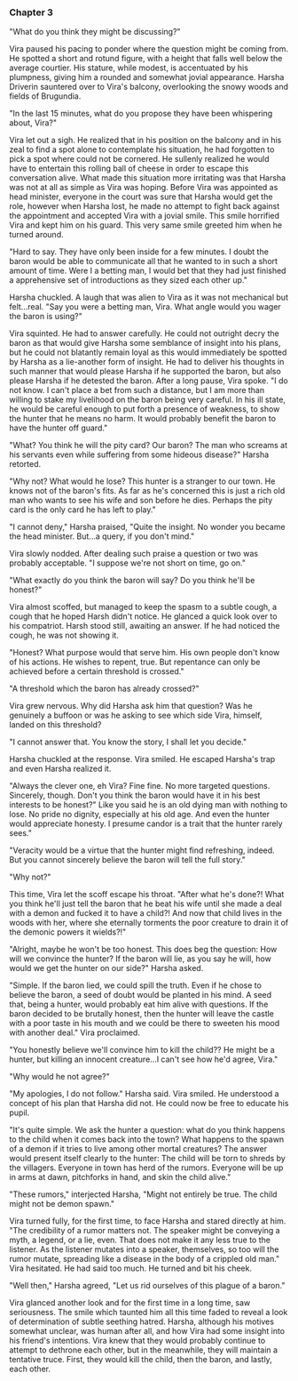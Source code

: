 ### Chapter 3

"What do you think they might be discussing?"

Vira paused his pacing to ponder where the question might be coming from. He spotted a short and rotund figure, with a height that falls well below the average courtier. His stature, while modest, is accentuated by his plumpness, giving him a rounded and somewhat jovial appearance. Harsha Driverin sauntered over to Vira's balcony, overlooking the snowy woods and fields of Brugundia.

"In the last 15 minutes, what do you propose they have been whispering about, Vira?"

Vira let out a sigh. He realized that in his position on the balcony and in his zeal to find a spot alone to contemplate his situation, he had forgotten to pick a spot where could not be cornered. He sullenly realized he would have to entertain this rolling ball of cheese in order to escape this conversation alive. What made this situation more irritating was that Harsha was not at all as simple as Vira was hoping. Before Vira was appointed as head minister, everyone in the court was sure that Harsha would get the role, however when Harsha lost, he made no attempt to fight back against the appointment and accepted Vira with a jovial smile. This smile horrified Vira and kept him on his guard. This very same smile greeted him when he turned around.

"Hard to say. They have only been inside for a few minutes. I doubt the baron would be able to communicate all that he wanted to in such a short amount of time. Were I a betting man, I would bet that they had just finished a apprehensive set of introductions as they sized each other up."

Harsha chuckled. A laugh that was alien to Vira as it was not mechanical but felt...real. "Say you were a betting man, Vira. What angle would you wager the baron is using?"

Vira squinted. He had to answer carefully. He could not outright decry the baron as that would give Harsha some semblance of insight into his plans, but he could not blatantly remain loyal as this would immediately be spotted by Harsha as a lie-another form of insight. He had to deliver his thoughts in such manner that would please Harsha if he supported the baron, but also please Harsha if he detested the baron. After a long pause, Vira spoke. "I do not know. I can't place a bet from such a distance, but I am more than willing to stake my livelihood on the baron being very careful. In his ill state, he would be careful enough to put forth a presence of weakness, to show the hunter that he means no harm. It would probably benefit the baron to have the hunter off guard."

"What? You think he will the pity card? Our baron? The man who screams at his servants even while suffering from some hideous disease?" Harsha retorted.

"Why not? What would he lose? This hunter is a stranger to our town. He knows not of the baron's fits. As far as he's concerned this is just a rich old man who wants to see his wife and son before he dies. Perhaps the pity card is the only card he has left to play."

"I cannot deny," Harsha praised, "Quite the insight. No wonder you became the head minister. But...a query, if you don't mind."

Vira slowly nodded. After dealing such praise a question or two was probably acceptable. "I suppose we're not short on time, go on."

"What exactly do you think the baron will say? Do you think he'll be honest?"

Vira almost scoffed, but managed to keep the spasm to a subtle cough, a cough that he hoped Harsh didn't notice. He glanced a quick look over to his compatriot. Harsh stood still, awaiting an answer. If he had noticed the cough, he was not showing it.

"Honest? What purpose would that serve him. His own people don't know of his actions. He wishes to repent, true. But repentance can only be achieved before a certain threshold is crossed."

"A threshold which the baron has already crossed?"

Vira grew nervous. Why did Harsha ask him that question? Was he genuinely a buffoon or was he asking to see which side Vira, himself, landed on this threshold?

"I cannot answer that. You know the story, I shall let you decide."

Harsha chuckled at the response. Vira smiled. He escaped Harsha's trap and even Harsha realized it.

"Always the clever one, eh Vira? Fine fine. No more targeted questions. Sincerely, though. Don't you think the baron would have it in his best interests to be honest?" Like you said he is an old dying man with nothing to lose. No pride no dignity, especially at his old age. And even the hunter would appreciate honesty. I presume candor is a trait that the hunter rarely sees."

"Veracity would be a virtue that the hunter might find refreshing, indeed. But you cannot sincerely believe the baron will tell the full story."

"Why not?"

This time, Vira let the scoff escape his throat. "After what he's done?! What you think he'll just tell the baron that he beat his wife until she made a deal with a demon and fucked it to have a child?! And now that child lives in the woods with her, where she eternally torments the poor creature to drain it of the demonic powers it wields?!"

"Alright, maybe he won't be too honest. This does beg the question: How will we convince the hunter? If the baron will lie, as you say he will, how would we get the hunter on our side?" Harsha asked.

"Simple. If the baron lied, we could spill the truth. Even if he chose to believe the baron, a seed of doubt would be planted in his mind. A seed that, being a hunter, would probably eat him alive with questions. If the baron decided to be brutally honest, then the hunter will leave the castle with a poor taste in his mouth and we could be there to sweeten his mood with another deal." Vira proclaimed.

"You honestly believe we'll convince him to kill the child?? He might be a hunter, but killing an innocent creature...I can't see how he'd agree, Vira."

"Why would he not agree?"

"My apologies, I do not follow." Harsha said. Vira smiled. He understood a concept of his plan that Harsha did not. He could now be free to educate his pupil.

"It's quite simple. We ask the hunter a question: what do you think happens to the child when it comes back into the town? What happens to the spawn of a demon if it tries to live among other mortal creatures? The answer would present itself clearly to the hunter: The child will be torn to shreds by the villagers. Everyone in town has herd of the rumors. Everyone will be up in arms at dawn, pitchforks in hand, and skin the child alive."

"These rumors," interjected Harsha, "Might not entirely be true. The child might not be demon spawn."

Vira turned fully, for the first time, to face Harsha and stared directly at him. "The credibility of a rumor matters not. The speaker might be conveying a myth, a legend, or a lie, even. That does not make it any less true to the listener. As the listener mutates into a speaker, themselves, so too will the rumor mutate, spreading like a disease in the body of a crippled old man." Vira hesitated. He had said too much. He turned and bit his cheek.

"Well then," Harsha agreed, "Let us rid ourselves of this plague of a baron."

Vira glanced another look and for the first time in a long time, saw seriousness. The smile which taunted him all this time faded to reveal a look of determination of subtle seething hatred. Harsha, although his motives somewhat unclear, was human after all, and how Vira had some insight into his friend's intentions. Vira knew that they would probably continue to attempt to dethrone each other, but in the meanwhile, they will maintain a tentative truce. First, they would kill the child, then the baron, and lastly, each other.